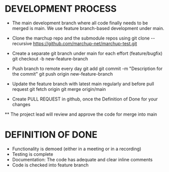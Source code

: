 # DEVELOPMENT PROCESS

* The main development branch where all code finally needs to be merged is main. We use feature branch-based development under main.
* Clone the marchup repo and the submodule repos using
	git clone --recursive https://github.com/marchup-net/marchup-test.git

* Create a separate git branch under main for each effort (feature/bugfix)
	git checkout -b new-feature-branch

* Push branch to remote every day
	git add <list of files changed>
	git commit -m "Description for the commit"
	git push origin new-feature-branch

* Update the feature branch with latest main regularly and before pull request
	git fetch origin
	git merge origin/main 

* Create PULL REQUEST in github, once the Definition of Done for your changes

** The project lead will review and approve the code for merge into main




# DEFINITION OF DONE

* Functionality is demoed (either in a meeting or in a recording)
* Testing is complete
* Documentation: The code has adequate and clear inline comments
* Code is checked into feature branch

